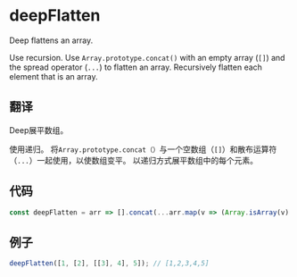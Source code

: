# deepFlatten

Deep flattens an array.

Use recursion.
Use `Array.prototype.concat()` with an empty array (`[]`) and the spread operator (`...`) to flatten an array.
Recursively flatten each element that is an array.

## 翻译

Deep展平数组。

使用递归。
将`Array.prototype.concat（）`与一个空数组（`[]`）和散布运算符（`...`）一起使用，以使数组变平。
以递归方式展平数组中的每个元素。

## 代码

```js
const deepFlatten = arr => [].concat(...arr.map(v => (Array.isArray(v) ? deepFlatten(v) : v)));
```

## 例子

```js
deepFlatten([1, [2], [[3], 4], 5]); // [1,2,3,4,5]
```
